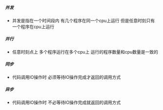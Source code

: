 ##### 并发
- 并发是指在一个时间段内 有几个程序在同一个cpu上运行 但是任意时刻只有一个程序在cpu上运行

##### 并行
- 任意时刻点上 多个程序运行在多个cpu上 运行的程序数量和cpu数量是一致的

##### 同步
- 代码调用IO操作时 必须等待IO操作完成才返回的调用方式

##### 异步
- 代码调用IO操作时 不必等待IO操作完成就返回的调用方式